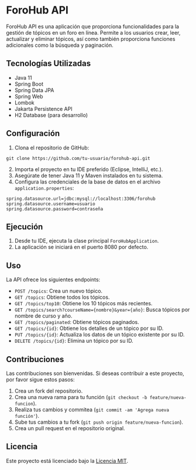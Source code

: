 <!DOCTYPE html>
<html lang="en">
<head>
    <meta charset="UTF-8">
    <meta name="viewport" content="width=device-width, initial-scale=1.0">
</head>
<body>
    <h1>ForoHub API</h1>
    <p>ForoHub API es una aplicación que proporciona funcionalidades para la gestión de tópicos en un foro en línea. Permite a los usuarios crear, leer, actualizar y eliminar tópicos, así como también proporciona funciones adicionales como la búsqueda y paginación.</p>
    <h2>Tecnologías Utilizadas</h2>
    <ul>
        <li>Java 11</li>
        <li>Spring Boot</li>
        <li>Spring Data JPA</li>
        <li>Spring Web</li>
        <li>Lombok</li>
        <li>Jakarta Persistence API</li>
        <li>H2 Database (para desarrollo)</li>
    </ul>
    <h2>Configuración</h2>
    <ol>
        <li>Clona el repositorio de GitHub:</li>
    </ol>
    <pre><code>git clone https://github.com/tu-usuario/forohub-api.git</code></pre>
    <ol start="2">
        <li>Importa el proyecto en tu IDE preferido (Eclipse, IntelliJ, etc.).</li>
        <li>Asegúrate de tener Java 11 y Maven instalados en tu sistema.</li>
        <li>Configura las credenciales de la base de datos en el archivo <code>application.properties</code>:</li>
    </ol>
    <pre><code>spring.datasource.url=jdbc:mysql://localhost:3306/forohub
spring.datasource.username=usuario
spring.datasource.password=contraseña</code></pre>
    <h2>Ejecución</h2>
    <ol>
        <li>Desde tu IDE, ejecuta la clase principal <code>ForoHubApplication</code>.</li>
        <li>La aplicación se iniciará en el puerto 8080 por defecto.</li>
    </ol>
    <h2>Uso</h2>
    <p>La API ofrece los siguientes endpoints:</p>
    <ul>
        <li><code>POST /topics</code>: Crea un nuevo tópico.</li>
        <li><code>GET /topics</code>: Obtiene todos los tópicos.</li>
        <li><code>GET /topics/top10</code>: Obtiene los 10 tópicos más recientes.</li>
        <li><code>GET /topics/search?courseName={nombre}&amp;year={año}</code>: Busca tópicos por nombre de curso y año.</li>
        <li><code>GET /topics/paginated</code>: Obtiene tópicos paginados.</li>
        <li><code>GET /topics/{id}</code>: Obtiene los detalles de un tópico por su ID.</li>
        <li><code>PUT /topics/{id}</code>: Actualiza los datos de un tópico existente por su ID.</li>
        <li><code>DELETE /topics/{id}</code>: Elimina un tópico por su ID.</li>
    </ul>
    <h2>Contribuciones</h2>
    <p>Las contribuciones son bienvenidas. Si deseas contribuir a este proyecto, por favor sigue estos pasos:</p>
    <ol>
        <li>Crea un fork del repositorio.</li>
        <li>Crea una nueva rama para tu función (<code>git checkout -b feature/nueva-funcion</code>).</li>
        <li>Realiza tus cambios y commitea (<code>git commit -am 'Agrega nueva función'</code>).</li>
        <li>Sube tus cambios a tu fork (<code>git push origin feature/nueva-funcion</code>).</li>
        <li>Crea un pull request en el repositorio original.</li>
    </ol>
    <h2>Licencia</h2>
    <p>Este proyecto está licenciado bajo la <a href="https://opensource.org/licenses/MIT">Licencia MIT</a>.</p>
</body>
</html>
